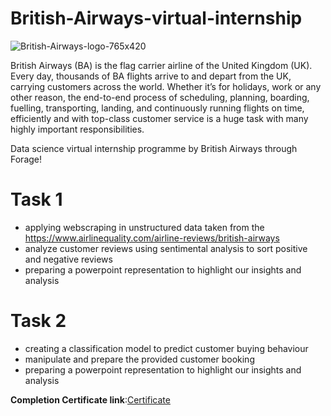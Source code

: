 # British-Airways-virtual-internship
![British-Airways-logo-765x420](https://github.com/PavanRaju7/British-Airways-virtual-internship/assets/137611634/8135f25d-159e-4e45-8bdd-b94c1b5bb055)

British Airways (BA) is the flag carrier airline of the United Kingdom (UK). Every day, thousands of BA flights arrive to and depart from the UK, carrying customers across the world. Whether it’s for holidays, work or any other reason, the end-to-end process of scheduling, planning, boarding, fuelling, transporting, landing, and continuously running flights on time, efficiently and with top-class customer service is a huge task with many highly important responsibilities.

Data science virtual internship programme by British Airways through Forage!

# Task 1 
- applying webscraping in unstructured data taken from the https://www.airlinequality.com/airline-reviews/british-airways
- analyze customer reviews using sentimental analysis to sort positive and negative reviews
- preparing a powerpoint representation to highlight our insights and analysis


# Task 2  
- creating a classification model to predict customer buying behaviour
-  manipulate and prepare the provided customer booking
- preparing a powerpoint representation to highlight our insights and analysis

**Completion Certificate link**:[Certificate](https://forage-uploads-prod.s3.amazonaws.com/completion-certificates/British%20Airways/NjynCWzGSaWXQCxSX_British%20Airways_qKCmHu97XZS2uQfCh_1698651864103_completion_certificate.pdf)
